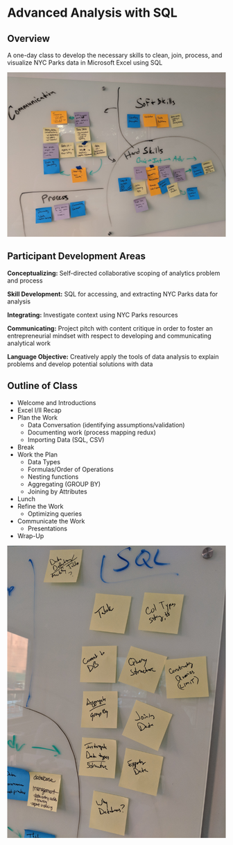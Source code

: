 # Advanced Analysis with SQL

## Overview
A one-day class to develop the necessary skills to clean, join, process, and visualize NYC Parks data in Microsoft Excel using SQL

![img](Overview.jpg)

## Participant Development Areas
**Conceptualizing:** Self-directed collaborative scoping of analytics problem and process

**Skill Development:** SQL for accessing, and extracting NYC Parks data for analysis

**Integrating:** Investigate context using NYC Parks resources

**Communicating:** Project pitch with content critique in order to foster an entrepreneurial mindset with respect to developing and communicating analytical work

**Language Objective:** Creatively apply the tools of data analysis to explain problems and develop potential solutions with data


## Outline of Class
+ Welcome and Introductions
+ Excel I/II Recap
+ Plan the Work
    + Data Conversation (identifying assumptions/validation)
    + Documenting work (process mapping redux)
    + Importing Data (SQL, CSV)
+ Break
+ Work the Plan
    + Data Types
    + Formulas/Order of Operations
    + Nesting functions
    + Aggregating (GROUP BY)
    + Joining by Attributes
+ Lunch
+ Refine the Work
    + Optimizing queries
+ Communicate the Work
    + Presentations
+ Wrap-Up

![img](SQL_Topics.jpg)